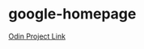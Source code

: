 # google-homepage
<a href="http://www.theodinproject.com/web-development-101/html-css">Odin Project Link</a>
